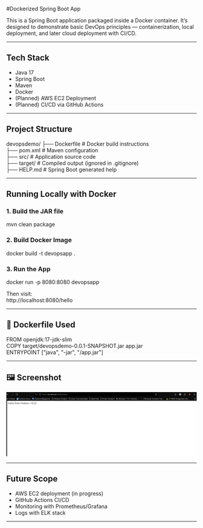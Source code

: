 
#Dockerized Spring Boot App

This is a  Spring Boot application packaged inside a Docker container. It’s designed to demonstrate basic DevOps principles — containerization, local deployment, and later cloud deployment with CI/CD.

---

##  Tech Stack

- Java 17  
- Spring Boot  
- Maven  
- Docker  
- (Planned) AWS EC2 Deployment  
- (Planned) CI/CD via GitHub Actions  

---

##  Project Structure

devopsdemo/
├── Dockerfile          # Docker build instructions  
├── pom.xml             # Maven configuration  
├── src/                # Application source code  
├── target/             # Compiled output (ignored in .gitignore)  
├── HELP.md             # Spring Boot generated help  

---

## Running Locally with Docker

### 1. Build the JAR file
mvn clean package

### 2. Build Docker Image
docker build -t devopsapp .

### 3. Run the App
docker run -p 8080:8080 devopsapp

Then visit:  
http://localhost:8080/hello

---

## 🐳 Dockerfile Used

FROM openjdk:17-jdk-slim  
COPY target/devopsdemo-0.0.1-SNAPSHOT.jar app.jar  
ENTRYPOINT ["java", "-jar", "/app.jar"]

---

## 🖼 Screenshot

![Screenshot](hello.png)

---

##  Future Scope

-  AWS EC2 deployment (in progress)  
-  GitHub Actions CI/CD  
-  Monitoring with Prometheus/Grafana  
-  Logs with ELK stack  

---

